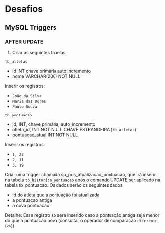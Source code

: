 # Desafios

## MySQL Triggers

### AFTER UPDATE

1) Criar as seguintes tabelas:

`tb_atletas`

* id INT chave primária auto incremento
* nome VARCHAR(200) NOT NULL

Inserir os registros:
* `João da Silva`
* `Maria das Dores`
* `Paulo Souza`

`tb_pontuacao`
* id, INT, chave primária, auto_incremento
* atleta_id, INT NOT NULL CHAVE ESTRANGEIRA (`tb_atletas`)
* pontuacao_atual INT NOT NULL

Inserir os registros:
* `1, 23`
* `2, 11`
* `3, 19`

Criar uma trigger chamada sp_pos_atualizacao_pontuacao, que irá inserir na tabela `tb_historico_pontuacao` após o comando UPDATE ser aplicado na tabela tb_pontuacao. Os dados serão os seguintes dados

* id do atleta que a pontuação foi atualizada
* a pontuacao antiga
* a nova pontuacao

Detalhe: Esse registro só será inserido caso a pontuação antiga seja menor do que a pontuação nova (consultar o operador de comparação `diferente` (`<>`))